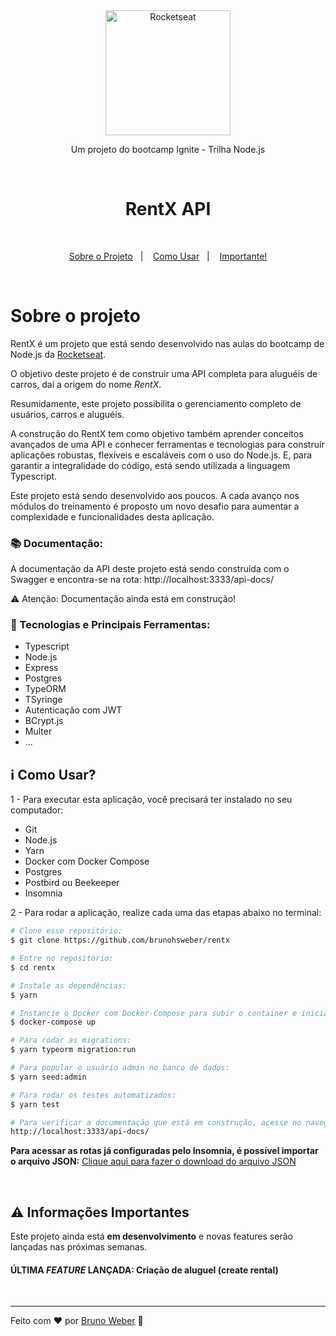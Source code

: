<div align="center">
	    <img alt="Rocketseat" src="https://res.cloudinary.com/brunohsweber/image/upload/v1598031546/rocketseat_logo.png" width="200px"/>
</div>

<p align="center">
Um projeto do bootcamp Ignite - Trilha Node.js
</p>

<br>

<h1 align="center">
RentX API
</h1>

<br>

<p align="center">
  <a href="#sobre-o-projeto">Sobre o Projeto</a>&nbsp;&nbsp;&nbsp;|&nbsp;&nbsp;&nbsp;
  <a href="#information_source-como-usar">Como Usar</a>&nbsp;&nbsp;&nbsp;|&nbsp;&nbsp;&nbsp;
  <a href="#warning-informações-importantes">Importante!</a>
</p>

<br>

# Sobre o projeto

RentX é um projeto que está sendo desenvolvido nas aulas do bootcamp de Node.js da [Rocketseat](http://www.rocketseat.com.br).

O objetivo deste projeto é de construir uma API completa para aluguéis de carros, daí a origem do nome _RentX_.

Resumidamente, este projeto possibilita o gerenciamento completo de usuários, carros e aluguéis.

A construção do RentX tem como objetivo também aprender conceitos avançados de uma API e conhecer ferramentas e tecnologias para construir aplicações robustas, flexíveis e escaláveis com o uso do Node.js. E, para garantir a integralidade do código, está sendo utilizada a linguagem Typescript.

Este projeto está sendo desenvolvido aos poucos. A cada avanço nos módulos do treinamento é proposto um novo desafio para aumentar a complexidade e funcionalidades desta aplicação.

### :books: Documentação:

A documentação da API deste projeto está sendo construída com o Swagger e encontra-se na rota: http://localhost:3333/api-docs/

:warning: Atenção: Documentação ainda está em construção!

### :rocket: Tecnologias e Principais Ferramentas:

- Typescript
- Node.js
- Express
- Postgres
- TypeORM
- TSyringe
- Autenticação com JWT
- BCrypt.js
- Multer
- ...

## :information_source: Como Usar?

1 - Para executar esta aplicação, você precisará ter instalado no seu computador:

- Git
- Node.js
- Yarn
- Docker com Docker Compose
- Postgres
- Postbird ou Beekeeper
- Insomnia

2 - Para rodar a aplicação, realize cada uma das etapas abaixo no terminal:

```bash
# Clone esse repositório:
$ git clone https://github.com/brunohsweber/rentx

# Entre no repositório:
$ cd rentx

# Instale as dependências:
$ yarn

# Instancie o Docker com Docker-Compose para subir o container e iniciar a aplicação:
$ docker-compose up

# Para rodar as migrations:
$ yarn typeorm migration:run

# Para popular o usuário admin no banco de dados:
$ yarn seed:admin

# Para rodar os testes automatizados:
$ yarn test

# Para verificar a documentação que está em construção, acesse no navegador:
http://localhost:3333/api-docs/
```
**Para acessar as rotas já configuradas pelo Insomnia, é possível importar o arquivo JSON:** 
[Clique aqui para fazer o download do arquivo JSON](https://drive.google.com/file/d/1vZarJXXk4mMvNw5fw2SALizO_3ITM5h4/view?usp=sharing)

<br>

## :warning: Informações Importantes

Este projeto ainda está **em desenvolvimento** e novas features serão lançadas nas próximas semanas.

#### ÚLTIMA *FEATURE* LANÇADA: Criação de aluguel (create rental)

<br>

---

Feito com ♥ por [Bruno Weber](https://brunoweber.com.br) :wave: